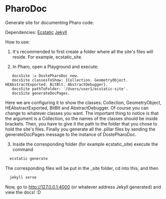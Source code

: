 # PharoDoc

Generate site for documenting Pharo code.

Dependencies:
[Ecstatic](https://github.com/guillep/ecstatic)
[Jekyll](https://jekyllrb.com/)

How to use:

1. It's recommended to first create a folder where all the site's files will reside.
   For example, ecstatic_site.

2. In Pharo, open a Playground and execute:
 ```smalltalk
    docsSite := DostePharoDoc new.
    docsSite classesToShow: {Collection. GeometryObject. HEAbstractExported. BitBlt. AbstractDebugger}.
    docsSite pathToFolder: '/Users/user1/ecstatic-site'.
    docsSite generateDocPages.
 ```
Here we are configuring it to show the classes: Collection, GeometryObject, HEAbstractExported, BitBlt and AbstractDebugger.
 Of course you can change to whatever classes you want. The important thing to notice is that the argument is a Collection, so the names of the classes
 should be inside brackets.
 Then, you have to give it the path to the folder that you chose to hold the site's files.
 Finally you generate all the .pillar files by sending the generateDocPages message to the instance of DostePharoDoc.

3. Inside the corresponding folder (for example ecstatic_site) execute the command
```bash
  ecstatic generate
```
The corresponding files will be put in the _site folder, cd into this, and then
```bash
  jekyll serve
```

 Now, go to http://127.0.0.1:4000 (or whatever address Jekyll generated) and view the docs! :D
